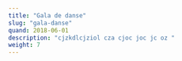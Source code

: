 ```yaml
---
title: "Gala de danse"
slug: "gala-danse"
quand: 2018-06-01
description: "cjzkdlcjziol cza cjoc joc jc oz "
weight: 7
---
```

